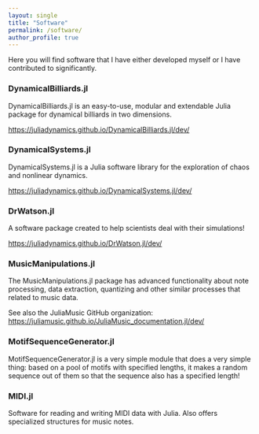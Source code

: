 ```yaml
---
layout: single
title: "Software"
permalink: /software/
author_profile: true
---
```


Here you will find software that I have either developed myself or I have contributed to significantly.

### DynamicalBilliards.jl

DynamicalBilliards.jl is an easy-to-use, modular and extendable Julia package for dynamical billiards in two dimensions.

https://juliadynamics.github.io/DynamicalBilliards.jl/dev/

### DynamicalSystems.jl

DynamicalSystems.jl is a Julia software library for the exploration of chaos and nonlinear dynamics.

https://juliadynamics.github.io/DynamicalSystems.jl/dev/

### DrWatson.jl
A software package created to help scientists deal with their simulations!

https://juliadynamics.github.io/DrWatson.jl/dev/

### MusicManipulations.jl

The MusicManipulations.jl package has advanced functionality about note processing, data extraction, quantizing and other similar processes that related to music data.

See also the JuliaMusic GitHub organization: https://juliamusic.github.io/JuliaMusic_documentation.jl/dev/

### MotifSequenceGenerator.jl

MotifSequenceGenerator.jl is a very simple module that does a very simple thing: based on a pool of motifs with specified lengths, it makes a random sequence out of them so that the sequence also has a specified length!

### MIDI.jl

Software for reading and writing MIDI data with Julia. Also offers specialized structures for music notes.
